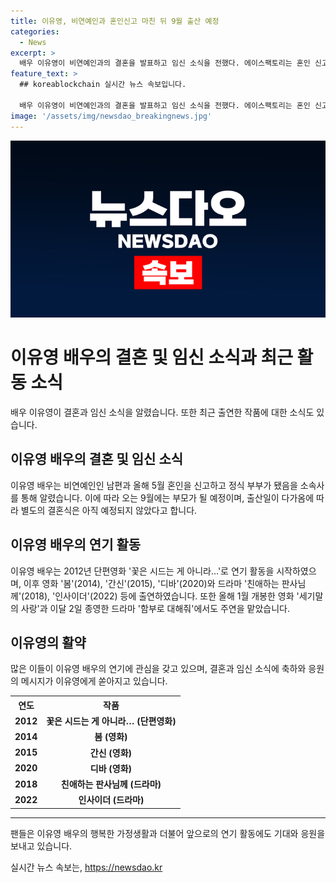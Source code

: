 ```yaml
---
title: 이유영, 비연예인과 혼인신고 마친 뒤 9월 출산 예정
categories:
  - News
excerpt: >
  배우 이유영이 비연예인과의 결혼을 발표하고 임신 소식을 전했다. 에이스팩토리는 혼인 신고를 한 지 얼마 안 된 부부가 오는 9월에 부모가 될 예정이라고 전했다. 이유영은 봄, 간신, 디바와 드라마 친애하는 판사님께, 인사이더 등의 작품에서 연기했으며, 최근에는 영화 세기말의 사랑과 드라마 함부로 대해줘에서 주연을 맡아 호평을 받았다.
feature_text: >
  ## koreablockchain 실시간 뉴스 속보입니다.

  배우 이유영이 비연예인과의 결혼을 발표하고 임신 소식을 전했다. 에이스팩토리는 혼인 신고를 한 지 얼마 안 된 부부가 오는 9월에 부모가 될 예정이라고 전했다. 이유영은 봄, 간신, 디바와 드라마 친애하는 판사님께, 인사이더 등의 작품에서 연기했으며, 최근에는 영화 세기말의 사랑과 드라마 함부로 대해줘에서 주연을 맡아 호평을 받았다.
image: '/assets/img/newsdao_breakingnews.jpg'
---
```


<p><img src="/assets/img/newsdao_breakingnews.jpg" alt="koreablockchain 속보" /></p>

<h1>이유영 배우의 결혼 및 임신 소식과 최근 활동 소식</h1>

<p data-ke-size="size16">배우 이유영이 결혼과 임신 소식을 알렸습니다. 또한 최근 출연한 작품에 대한 소식도 있습니다.</p>

<h2>이유영 배우의 결혼 및 임신 소식</h2>

<p data-ke-size="size16">이유영 배우는 비연예인인 남편과 올해 5월 혼인을 신고하고 정식 부부가 됐음을 소속사를 통해 알렸습니다. 이에 따라 오는 9월에는 부모가 될 예정이며, 출산일이 다가옴에 따라 별도의 결혼식은 아직 예정되지 않았다고 합니다.</p>

<h2>이유영 배우의 연기 활동</h2>

<p data-ke-size="size16">이유영 배우는 2012년 단편영화 '꽃은 시드는 게 아니라…'로 연기 활동을 시작하였으며, 이후 영화 '봄'(2014), '간신'(2015), '디바'(2020)와 드라마 '친애하는 판사님께'(2018), '인사이더'(2022) 등에 출연하였습니다. 또한 올해 1월 개봉한 영화 '세기말의 사랑'과 이달 2일 종영한 드라마 '함부로 대해줘'에서도 주연을 맡았습니다.</p>

<h2>이유영의 활약</h2>

<p data-ke-size="size16">많은 이들이 이유영 배우의 연기에 관심을 갖고 있으며, 결혼과 임신 소식에 축하와 응원의 메시지가 이유영에게 쏟아지고 있습니다.</p>

<table>
  <tr>
    <th>연도</th>
    <th>작품</th>
  </tr>
  <tr>
    <td style="text-align: center; height: 17px;"><b>2012</b></td>
    <td style="text-align: center; height: 17px;"><b>꽃은 시드는 게 아니라… (단편영화)</b></td>
  </tr>
  <tr>
    <td style="text-align: center; height: 17px;"><b>2014</b></td>
    <td style="text-align: center; height: 17px;"><b>봄 (영화)</b></td>
  </tr>
  <tr>
    <td style="text-align: center; height: 17px;"><b>2015</b></td>
    <td style="text-align: center; height: 17px;"><b>간신 (영화)</b></td>
  </tr>
  <tr>
    <td style="text-align: center; height: 17px;"><b>2020</b></td>
    <td style="text-align: center; height: 17px;"><b>디바 (영화)</b></td>
  </tr>
  <tr>
    <td style="text-align: center; height: 17px;"><b>2018</b></td>
    <td style="text-align: center; height: 17px;"><b>친애하는 판사님께 (드라마)</b></td>
  </tr>
  <tr>
    <td style="text-align: center; height: 17px;"><b>2022</b></td>
    <td style="text-align: center; height: 17px;"><b>인사이더 (드라마)</b></td>
  </tr>
</table>

<hr>

<p data-ke-size="size16">팬들은 이유영 배우의 행복한 가정생활과 더불어 앞으로의 연기 활동에도 기대와 응원을 보내고 있습니다.</p>
실시간 뉴스 속보는, <a href="https://newsdao.kr" rel="dofollow">https://newsdao.kr</a>


